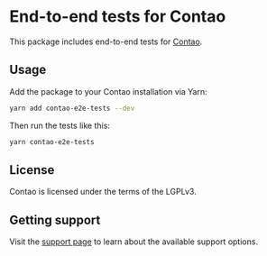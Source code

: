 # End-to-end tests for Contao

This package includes end-to-end tests for [Contao][1].

## Usage

Add the package to your Contao installation via Yarn:

```bash
yarn add contao-e2e-tests --dev
```

Then run the tests like this:

```bash
yarn contao-e2e-tests
```

## License

Contao is licensed under the terms of the LGPLv3.

## Getting support

Visit the [support page][2] to learn about the available support options.

[1]: https://contao.org
[2]: https://to.contao.org/support
